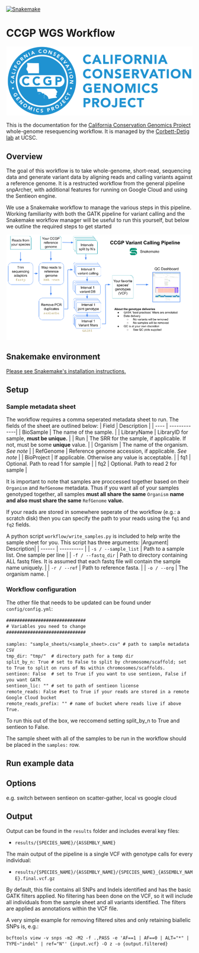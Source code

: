 [![Snakemake](https://img.shields.io/badge/snakemake-≥6.13.1-brightgreen.svg?style=flat)](https://snakemake.readthedocs.io)

# CCGP WGS Workflow

![CCGP logo](/docs/CCGPhorizontalblue.jpeg)

This is the documentation for the [California Conservation Genomics Project](https://www.ccgproject.org/about-us) whole-genome resequencing workflow. It is managed by the [Corbett-Detig lab](https://corbett-lab.github.io/) at UCSC. 

## Overview

The goal of this workflow is to take whole-genome, short-read, sequencing data and generate variant data by aligning reads and calling variants against a reference genome. It is a restructed workflow from the general pipeline snpArcher, with additional features for running on Google Cloud and using the Sentieon engine.     

We use a Snakemake workflow to manage the various steps in this pipeline. Working familiarity with both the GATK pipeline for variant calling and the Snakemake workflow manager will be useful to run this yourself, but below we outline the required steps to get started

![CCGP Workflow](/docs/ccgp_workflow.png)

## Snakemake environment

[Please see Snakemake's installation instructions.](https://snakemake.readthedocs.io/en/stable/getting_started/installation.html#installation)

## Setup
### Sample metadata sheet
The workflow requires a comma seperated metadata sheet to run. The fields of the sheet are outlined below:
| Field | Description |
| ---- | -------------|
| BioSample | The name of the sample. |
| LibraryName | LibraryID for sample, **must be unique.** |
| Run | The SRR for the sample, if applicable. If not, must be some **unique** value. |
| Organism | The name of the organism. *See note* |
| RefGenome | Reference genome accession, if applicable. *See note* |
| BioProject | If applicable. Otherwise any value is acceptable. |
| fq1 | Optional. Path to read 1 for sample |
| fq2 | Optional. Path to read 2 for sample | 

It is important to note that samples are proccessed together based on their `Organism` and `RefGenome` metadata. Thus if you want all of your samples genotyped together, all samples **must all share the same** `Organism` **name and also must share the same** `RefGenome` **value.** 

If your reads are stored in somewhere seperate of the workflow (e.g.: a scratch disk) then you can specify the path to your reads using the `fq1` and `fq2` fields. 

A python script `workflow/write_samples.py` is included to help write the sample sheet for you. This script has three arguments:
|Argument| Description|
| ------ | ---------- | 
| `-s / --sample_list` | Path to a sample list. One sample per line |
| `-f / --fastq_dir` | Path to directory containing ALL fastq files. It is assumed that each fastq file will contain the sample name uniquely. |
| `-r / --ref` | Path to reference fasta. |
| `-o / --org` | The organism name. |




### Workflow configuration
The other file that needs to be updated can be found under `config/config.yml`:

```
##############################
# Variables you need to change
##############################

samples: "sample_sheets/<sample_sheet>.csv" # path to sample metadata CSV 
tmp_dir: "tmp/"  # directory path for a temp dir 
split_by_n: True # set to False to split by chromosome/scaffold; set to True to split on runs of Ns within chromosomes/scaffolds.
sentieon: False  # set to True if you want to use sentieon, False if you want GATK
sentieon_lic: "" # set to path of sentieon license
remote_reads: False #set to True if your reads are stored in a remote Google Cloud bucket
remote_reads_prefix: "" # name of bucket where reads live if above True.
```

To run this out of the box, we reccomend setting split_by_n to True and sentieon to False. 

The sample sheet with all of the samples to be run in the workflow should be placed in the `samples:` row. 

## Run example data

## Options 

e.g. switch between sentieon on scatter-gather, local vs google cloud

## Output

Output can be found in the `results` folder and includes everal key files:

* `results/{SPECIES_NAME}/{ASSEMBLY_NAME}`

The main output of the pipeline is a single VCF with genotype calls for every individual: 

* `results/{SPECIES_NAME}/{ASSEMBLY_NAME}/{SPECIES_NAME}_{ASSEMBLY_NAME}.final.vcf.gz`

By default, this file contains all SNPs and Indels identified and has the basic GATK filters applied. No filtering has been done on the VCF, so it will include all individuals from the sample sheet and all variants identified. The filters are applied as annotations within the VCF file. 

A very simple example for removing filtered sites and only retaining biallelic SNPs is, e.g.:
```
bcftools view -v snps -m2 -M2 -f .,PASS -e 'AF==1 | AF==0 | ALT="*" | TYPE~"indel" | ref="N"' {input.vcf} -O z -o {output.filtered}
```


